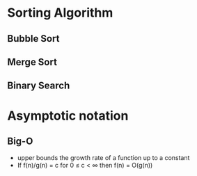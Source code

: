 # Sorting Algorithm

## Bubble Sort

## Merge Sort

## Binary Search

# Asymptotic notation

## Big-O
- upper bounds the growth rate of a function up to a constant
- If f(n)/g(n) = c for 0 ≤ c < ∞ then f(n) = O(g(n))